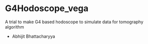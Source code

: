 # G4Hodoscope_vega
A trial to make G4 based hodoscope to simulate data for tomography algorithm
- Abhijit Bhattacharyya
